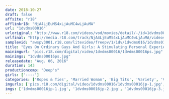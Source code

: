```yaml
---
date: 2018-10-27
draft: false
affsite: "r18"
afflinkr18: "NjA4LjEuMS4xLjAuMC4wLjAuMA"
url: "1dvdms00016"
urloriginal: "http://www.r18.com/videos/vod/movies/detail/-/id=1dvdms00016"
urlfinal: "http://media.r18.com/track/NjA4LjEuMS4xLjAuMC4wLjAuMA/videos/vod/movies/detail/-/id=1dvdms00016"
samplevid: "awspv3001.r18.com/litevideo/freepv/1/1dv/1dvdms016/1dvdms016_dmb_w.mp4"
title: "Eyes On Ordinary Guys And Girls: A Stimulating Personal Experience As A Gift For All Girls Who Want To Get The Most Out Of Life! Well-Bred Wives With Big Tits Get Tied Up And Offered 1 Million Yen If They Can Break Free! The Key Is Right In Front Of Them... Only With A Snatch Stuffed Full Of Vibrator They Twist And Writhe In The Nastiest Positions And Cum Hard! 3 Girls Cum 29 Times! In Shirokanedai"
mainimgurl: "pics.r18.com/digital/video/1dvdms00016/1dvdms00016ps.jpg"
mainimgs: "1dvdms00016ps.jpg"
releasedate: "Aug. 06, 2016"
duration: 143
productioncomp: "Deep's"
girls: ['----']
categories: ['Ropes & Ties', 'Married Woman', 'Big Tits', 'Variety', 'Vibrator', 'Hi-Def']
imgurls: ['pics.r18.com/digital/video/1dvdms00016/1dvdms00016jp-1.jpg', 'pics.r18.com/digital/video/1dvdms00016/1dvdms00016jp-2.jpg', 'pics.r18.com/digital/video/1dvdms00016/1dvdms00016jp-3.jpg', 'pics.r18.com/digital/video/1dvdms00016/1dvdms00016jp-4.jpg', 'pics.r18.com/digital/video/1dvdms00016/1dvdms00016jp-5.jpg', 'pics.r18.com/digital/video/1dvdms00016/1dvdms00016jp-6.jpg', 'pics.r18.com/digital/video/1dvdms00016/1dvdms00016jp-7.jpg', 'pics.r18.com/digital/video/1dvdms00016/1dvdms00016jp-8.jpg', 'pics.r18.com/digital/video/1dvdms00016/1dvdms00016jp-9.jpg', 'pics.r18.com/digital/video/1dvdms00016/1dvdms00016jp-10.jpg', 'pics.r18.com/digital/video/1dvdms00016/1dvdms00016jp-11.jpg', 'pics.r18.com/digital/video/1dvdms00016/1dvdms00016jp-12.jpg', 'pics.r18.com/digital/video/1dvdms00016/1dvdms00016jp-13.jpg', 'pics.r18.com/digital/video/1dvdms00016/1dvdms00016jp-14.jpg', 'pics.r18.com/digital/video/1dvdms00016/1dvdms00016jp-15.jpg', 'pics.r18.com/digital/video/1dvdms00016/1dvdms00016jp-16.jpg', 'pics.r18.com/digital/video/1dvdms00016/1dvdms00016jp-17.jpg', 'pics.r18.com/digital/video/1dvdms00016/1dvdms00016jp-18.jpg', 'pics.r18.com/digital/video/1dvdms00016/1dvdms00016jp-19.jpg', 'pics.r18.com/digital/video/1dvdms00016/1dvdms00016jp-20.jpg']
imgs: ['1dvdms00016jp-1.jpg', '1dvdms00016jp-2.jpg', '1dvdms00016jp-3.jpg', '1dvdms00016jp-4.jpg', '1dvdms00016jp-5.jpg', '1dvdms00016jp-6.jpg', '1dvdms00016jp-7.jpg', '1dvdms00016jp-8.jpg', '1dvdms00016jp-9.jpg', '1dvdms00016jp-10.jpg', '1dvdms00016jp-11.jpg', '1dvdms00016jp-12.jpg', '1dvdms00016jp-13.jpg', '1dvdms00016jp-14.jpg', '1dvdms00016jp-15.jpg', '1dvdms00016jp-16.jpg', '1dvdms00016jp-17.jpg', '1dvdms00016jp-18.jpg', '1dvdms00016jp-19.jpg', '1dvdms00016jp-20.jpg']
---
```

